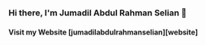 ### Hi there, I'm Jumadil Abdul Rahman Selian 👋

#### Visit my Website [jumadilabdulrahmanselian][website]

